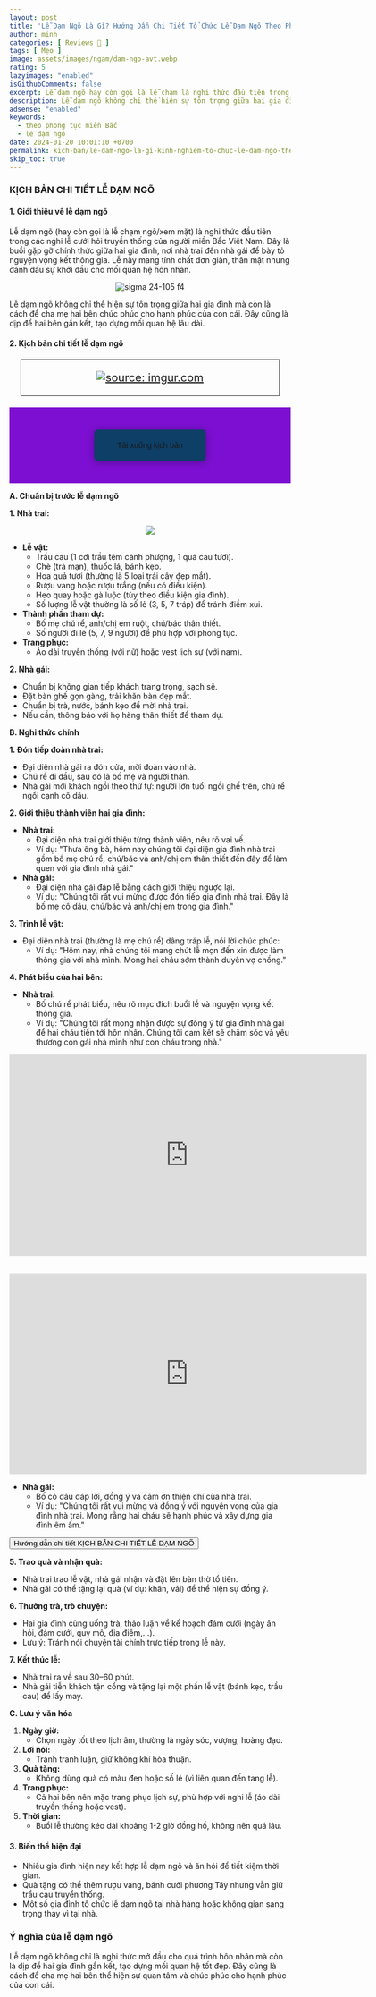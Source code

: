 ```yaml
---
layout: post
title: 'Lễ Dạm Ngõ Là Gì? Hướng Dẫn Chi Tiết Tổ Chức Lễ Dạm Ngõ Theo Phong Tục Miền Bắc'
author: minh
categories: [ Reviews 📝 ]
tags: [ Mẹo ]
image: assets/images/ngam/dam-ngo-avt.webp
rating: 5
lazyimages: "enabled"
isGithubComments: false
excerpt: Lễ dạm ngõ hay còn gọi là lễ chạm là nghi thức đầu tiên trong các nghi lễ cưới hỏi truyền thống của người miền Bắc Việt Nam. Đây là buổi gặp gỡ chính thức giữa hai gia đình, nơi nhà trai đến nhà gái để bày tỏ nguyện vọng kết thông gia. Lễ này mang tính chất đơn giản, thân mật nhưng đánh dấu sự khởi đầu cho mối quan hệ hôn nhân.
description: Lễ dạm ngõ không chỉ thể hiện sự tôn trọng giữa hai gia đình mà còn là cách để cha mẹ hai bên chúc phúc cho hạnh phúc của con cái. Đây cũng là dịp để hai bên gắn kết, tạo dựng mối quan hệ lâu dài.
adsense: "enabled"
keywords:
  - theo phong tục miền Bắc
  - lễ dạm ngõ
date: 2024-01-20 10:01:10 +0700
permalink: kich-ban/le-dam-ngo-la-gi-kinh-nghiem-to-chuc-le-dam-ngo-theo-phong-tuc-mien-bac
skip_toc: true
---
```


### **KỊCH BẢN CHI TIẾT LỄ DẠM NGÕ**

#### **1\. Giới thiệu về lễ dạm ngõ**

Lễ dạm ngõ (hay còn gọi là lễ chạm ngõ/xem mặt) là nghi thức đầu tiên trong các nghi lễ cưới hỏi truyền thống của người miền Bắc Việt Nam. Đây là buổi gặp gỡ chính thức giữa hai gia đình, nơi nhà trai đến nhà gái để bày tỏ nguyện vọng kết thông gia. Lễ này mang tính chất đơn giản, thân mật nhưng đánh dấu sự khởi đầu cho mối quan hệ hôn nhân.

<div style="text-align:center; ">
<img loading="lazy" src="https://lh3.googleusercontent.com/pw/AP1GczNrObtHJAZHWp6CMbZ2dnhNr-X5QfF-TzEtoZ6BCCq6_yA6x_Mty6BU7t9g6QhxSc2PR3Eoonz5BID5mfhPfOSM3FdzVWJF3vzBhfMXyDqlyDanah1dCBY6Y0NrXOxnUBdliQ6c8IGvmLuq43bv-FxfMA=w1376-h917-s-no-gm?authuser=1" title="sigma 24-105 f4 canon r8" alt="sigma 24-105 f4"></div>

Lễ dạm ngõ không chỉ thể hiện sự tôn trọng giữa hai gia đình mà còn là cách để cha mẹ hai bên chúc phúc cho hạnh phúc của con cái. Đây cũng là dịp để hai bên gắn kết, tạo dựng mối quan hệ lâu dài.

#### **2\. Kịch bản chi tiết lễ dạm ngõ**

<div class="content" style="text-align:center; ">
  <a href="https://i.imgur.com/CyvnrVL"><img class="lazyload" loading="lazy" src="https://i.imgur.com/CyvnrVL.png" title="source: imgur.com" /></a></div>
<div class="my-container"> <div class="button"> <input type="radio" class="radio"> <a class="download">Tải xuống kịch bản</a> <a class="open" href="https://docs.google.com/document/d/1VHa6eC3TyYa1uGoIjHBTc-ye9q4Su3I8ORBE2XPHMJo/edit?usp=sharing">Dạm Ngõ - Minh Thể Media</a> </div></div><style>.my-container { font-family: 'Poppins', sans-serif; display: flex; flex-wrap: wrap; align-items: center; margin: 0; padding: 0; background: #7c0fd1; text-align: center;
}
.my-container .button { position: relative; width: 200px; height: auto; margin: 40px auto; display: flex; flex-wrap: wrap; align-items: center; justify-content: center; color: #fff;
}
.my-container .radio { position: absolute; opacity: 0; width: 100%; height: 100%; z-index: 3; cursor: pointer;
}
.my-container .button a { text-decoration: none; text-align: center; width: 200px; padding: 20px; background: linear-gradient(90deg, #1ee3cf 50%, #0d3f67 50%) no-repeat; background-position: right center; background-size: 2000%; border-radius: 6px; overflow: hidden; box-shadow: 0 2px 14px rgba(0, 0, 0, 0.3); transition: all 0.3s ease;
}
.my-container .button a:hover,
.my-container .radio:hover + a { transform: translateY(-2px); box-shadow: 0 8px 20px rgba(0, 0, 0, 0.3); transition: all 0.3s ease;
}
.my-container .button a:active { box-shadow: none; transform: scale(0.95); transition: all 0.3s ease;
}
.my-container .open { display: none;
}
.my-container .radio:checked ~ a { animation: loading 5s linear forwards 1;
}
.my-container .radio:checked + .download { display: none;
}
.my-container .radio:checked ~ .open { display: block;
}
@keyframes loading { 0% { height: 100%; padding: 20px; background-position: right center; color: transparent; box-shadow: none; pointer-events: none; } 2% { height: 5px; padding: 0 20px; color: transparent; pointer-events: none; } 95% { height: 5px; padding: 0 20px; background-position: left center; color: transparent; pointer-events: none; } 100% { height: 100%; padding: 18px 20px; background-position: left center; color: #FFF; box-shadow: 0 5px 20px rgba(0, 0, 0, 0.3); z-index: 4; pointer-events: auto; }
}
.my-container .copy { position: absolute; bottom: 5vh; left: 50%; transform: translateX(-50%); color: #fff;
}</style>


**A. Chuẩn bị trước lễ dạm ngõ**

**1\. Nhà trai:**

<div style="text-align:center; ">
<img loading="lazy" src="https://lh3.googleusercontent.com/pw/AP1GczPJdAAiDwSxud1WOp7pZdcl5G_ofUXdtlBA6LoH7psGyKLVxRfuyiCBPUhE_a8kRJDOz3V49xNimKTPku7HTzQKnsfpwE-VPszHChAGOXbh7_W2CkZNBYv3wUOP7jfjPnexOB-uMYJjDHsQttwk9K0qeQ=w908-h605-s-no-gm?authuser=0" ></div>

*   **Lễ vật:**
    *   Trầu cau (1 cơi trầu têm cánh phượng, 1 quả cau tươi).
    *   Chè (trà mạn), thuốc lá, bánh kẹo.
    *   Hoa quả tươi (thường là 5 loại trái cây đẹp mắt).
    *   Rượu vang hoặc rượu trắng (nếu có điều kiện).
    *   Heo quay hoặc gà luộc (tùy theo điều kiện gia đình).
    *   Số lượng lễ vật thường là số lẻ (3, 5, 7 tráp) để tránh điềm xui.
*   **Thành phần tham dự:**
    *   Bố mẹ chú rể, anh/chị em ruột, chú/bác thân thiết.
    *   Số người đi lẻ (5, 7, 9 người) để phù hợp với phong tục.
*   **Trang phục:**
    *   Áo dài truyền thống (với nữ) hoặc vest lịch sự (với nam).

**2\. Nhà gái:**

*   Chuẩn bị không gian tiếp khách trang trọng, sạch sẽ.
*   Đặt bàn ghế gọn gàng, trải khăn bàn đẹp mắt.
*   Chuẩn bị trà, nước, bánh kẹo để mời nhà trai.
*   Nếu cần, thông báo với họ hàng thân thiết để tham dự.

**B. Nghi thức chính**

**1\. Đón tiếp đoàn nhà trai:**

*   Đại diện nhà gái ra đón cửa, mời đoàn vào nhà.
*   Chú rể đi đầu, sau đó là bố mẹ và người thân.
*   Nhà gái mời khách ngồi theo thứ tự: người lớn tuổi ngồi ghế trên, chú rể ngồi cạnh cô dâu.

**2\. Giới thiệu thành viên hai gia đình:**

*   **Nhà trai:**
    *   Đại diện nhà trai giới thiệu từng thành viên, nêu rõ vai vế.
    *   Ví dụ: "Thưa ông bà, hôm nay chúng tôi đại diện gia đình nhà trai gồm bố mẹ chú rể, chú/bác và anh/chị em thân thiết đến đây để làm quen với gia đình nhà gái."
*   **Nhà gái:**
    *   Đại diện nhà gái đáp lễ bằng cách giới thiệu ngược lại.
    *   Ví dụ: "Chúng tôi rất vui mừng được đón tiếp gia đình nhà trai. Đây là bố mẹ cô dâu, chú/bác và anh/chị em trong gia đình."

**3\. Trình lễ vật:**

*   Đại diện nhà trai (thường là mẹ chú rể) dâng tráp lễ, nói lời chúc phúc:
    *   Ví dụ: "Hôm nay, nhà chúng tôi mang chút lễ mọn đến xin được làm thông gia với nhà mình. Mong hai cháu sớm thành duyên vợ chồng."

**4\. Phát biểu của hai bên:**

*   **Nhà trai:**
    *   Bố chú rể phát biểu, nêu rõ mục đích buổi lễ và nguyện vọng kết thông gia.
    *   Ví dụ: "Chúng tôi rất mong nhận được sự đồng ý từ gia đình nhà gái để hai cháu tiến tới hôn nhân. Chúng tôi cam kết sẽ chăm sóc và yêu thương con gái nhà mình như con cháu trong nhà."

<div class="video-container">
<iframe width="640" height="360" src="https://www.youtube.com/embed/ascpeYtE6gM" title="HƯỚNG DẪN PHÁT BIỂU DẠM NGÕ-CHẠM NGÕ-LỄ NÓI." frameborder="0" allow="accelerometer; autoplay; clipboard-write; encrypted-media; gyroscope; picture-in-picture; web-share" referrerpolicy="strict-origin-when-cross-origin" allowfullscreen></iframe><br><p></p><br></iframe>
</div><div class="video-container">
<iframe width="640" height="360" src="https://www.youtube.com/embed/AmGuSIPrY5w" title="LỄ DẠM NGÕ/ Nhà trai phát biểu-Mẫu đầy đủ-Ý nghĩa" frameborder="0" allow="accelerometer; autoplay; clipboard-write; encrypted-media; gyroscope; picture-in-picture; web-share" referrerpolicy="strict-origin-when-cross-origin" allowfullscreen></iframe>
</div>


*   **Nhà gái:**
    *   Bố cô dâu đáp lời, đồng ý và cảm ơn thiện chí của nhà trai.
    *   Ví dụ: "Chúng tôi rất vui mừng và đồng ý với nguyện vọng của gia đình nhà trai. Mong rằng hai cháu sẽ hạnh phúc và xây dựng gia đình êm ấm."


<style>.content {
            font-size: 20px;
            margin: 20px;
            padding: 20px;
            border: 1px solid #333;
            display: block;
        }
        #hiddenContent {
            display: none;
            margin-top: 20px;
            font-size: 20px;
            color: green;
        }
        #spinner {
            display: none;
            margin: 20px auto;
            width: 50px;
            height: 50px;
            border: 5px solid lightgray;
            border-top: 5px solid blue;
            border-radius: 50%;
            animation: spin 1s linear infinite;
        }
        @keyframes spin {
            from { transform: rotate(0deg); }
            to { transform: rotate(360deg); }
        }
</style>

<button id="showButton">Hướng dẫn chi tiết KỊCH BẢN CHI TIẾT LỄ DẠM NGÕ</button>

<div id="spinner"></div><div id="countdown"></div><div id="hiddenContent"><h3><strong>KỊCH BẢN CHI TIẾT LỄ DẠM NG&Otilde;</strong></h3><h4><strong>1. Giới thiệu về lễ dạm ng&otilde;</strong></h4><p>Lễ dạm ng&otilde; (hay c&ograve;n gọi l&agrave; lễ chạm ng&otilde;/xem mặt) l&agrave; nghi thức đầu ti&ecirc;n trong c&aacute;c nghi lễ cưới hỏi truyền thống của người miền Bắc Việt Nam. Đ&acirc;y l&agrave; buổi gặp gỡ ch&iacute;nh thức giữa hai gia đ&igrave;nh, nơi nh&agrave; trai đến nh&agrave; g&aacute;i để b&agrave;y tỏ nguyện vọng kết th&ocirc;ng gia. Lễ n&agrave;y mang t&iacute;nh chất đơn giản, th&acirc;n mật nhưng đ&aacute;nh dấu sự khởi đầu cho mối quan hệ h&ocirc;n nh&acirc;n.</p><p>Lễ dạm ng&otilde; kh&ocirc;ng chỉ thể hiện sự t&ocirc;n trọng giữa hai gia đ&igrave;nh m&agrave; c&ograve;n l&agrave; c&aacute;ch để cha mẹ hai b&ecirc;n ch&uacute;c ph&uacute;c cho hạnh ph&uacute;c của con c&aacute;i. Đ&acirc;y cũng l&agrave; dịp để hai b&ecirc;n gắn kết, tạo dựng mối quan hệ l&acirc;u d&agrave;i.</p><h4><strong>2. Kịch bản chi tiết lễ dạm ng&otilde;</strong></h4><p><strong>A. Chuẩn bị trước lễ dạm ng&otilde;</strong></p><p><strong>1. Nh&agrave; trai:</strong></p><ul><li><strong>Lễ vật:</strong><ul><li>Trầu cau (1 cơi trầu t&ecirc;m c&aacute;nh phượng, 1 quả cau tươi).</li><li>Ch&egrave; (tr&agrave; mạn), thuốc l&aacute;, b&aacute;nh kẹo.</li><li>Hoa quả tươi (thường l&agrave; 5 loại tr&aacute;i c&acirc;y đẹp mắt).</li><li>Rượu vang hoặc rượu trắng (nếu c&oacute; điều kiện).</li><li>Heo quay hoặc g&agrave; luộc (t&ugrave;y theo điều kiện gia đ&igrave;nh).</li><li>Số lượng lễ vật thường l&agrave; số lẻ (3, 5, 7 tr&aacute;p) để tr&aacute;nh điềm xui.</li></ul></li><li><strong>Th&agrave;nh phần tham dự:</strong><ul><li>Bố mẹ ch&uacute; rể, anh/chị em ruột, ch&uacute;/b&aacute;c th&acirc;n thiết.</li><li>Số người đi lẻ (5, 7, 9 người) để ph&ugrave; hợp với phong tục.</li></ul></li><li><strong>Trang phục:</strong><ul><li>&Aacute;o d&agrave;i truyền thống (với nữ) hoặc vest lịch sự (với nam).</li></ul></li></ul><p><strong>2. Nh&agrave; g&aacute;i:</strong></p><ul><li>Chuẩn bị kh&ocirc;ng gian tiếp kh&aacute;ch trang trọng, sạch sẽ.</li><li>Đặt b&agrave;n ghế gọn g&agrave;ng, trải khăn b&agrave;n đẹp mắt.</li><li>Chuẩn bị tr&agrave;, nước, b&aacute;nh kẹo để mời nh&agrave; trai.</li><li>Nếu cần, th&ocirc;ng b&aacute;o với họ h&agrave;ng th&acirc;n thiết để tham dự.</li></ul><p><strong>B. Nghi thức ch&iacute;nh</strong></p><p><strong>1. Đ&oacute;n tiếp đo&agrave;n nh&agrave; trai:</strong></p><ul><li>Đại diện nh&agrave; g&aacute;i ra đ&oacute;n cửa, mời đo&agrave;n v&agrave;o nh&agrave;.</li><li>Ch&uacute; rể đi đầu, sau đ&oacute; l&agrave; bố mẹ v&agrave; người th&acirc;n.</li><li>Nh&agrave; g&aacute;i mời kh&aacute;ch ngồi theo thứ tự: người lớn tuổi ngồi ghế tr&ecirc;n, ch&uacute; rể ngồi cạnh c&ocirc; d&acirc;u.</li></ul><p><strong>2. Giới thiệu th&agrave;nh vi&ecirc;n hai gia đ&igrave;nh:</strong></p><ul><li><strong>Nh&agrave; trai:</strong><ul><li>Đại diện nh&agrave; trai giới thiệu từng th&agrave;nh vi&ecirc;n, n&ecirc;u r&otilde; vai vế.</li><li>V&iacute; dụ: &quot;Thưa &ocirc;ng b&agrave;, h&ocirc;m nay ch&uacute;ng t&ocirc;i đại diện gia đ&igrave;nh nh&agrave; trai gồm bố mẹ ch&uacute; rể, ch&uacute;/b&aacute;c v&agrave; anh/chị em th&acirc;n thiết đến đ&acirc;y để l&agrave;m quen với gia đ&igrave;nh nh&agrave; g&aacute;i.&quot;</li></ul></li><li><strong>Nh&agrave; g&aacute;i:</strong><ul><li>Đại diện nh&agrave; g&aacute;i đ&aacute;p lễ bằng c&aacute;ch giới thiệu ngược lại.</li><li>V&iacute; dụ: &quot;Ch&uacute;ng t&ocirc;i rất vui mừng được đ&oacute;n tiếp gia đ&igrave;nh nh&agrave; trai. Đ&acirc;y l&agrave; bố mẹ c&ocirc; d&acirc;u, ch&uacute;/b&aacute;c v&agrave; anh/chị em trong gia đ&igrave;nh.&quot;</li></ul></li></ul><p><strong>3. Tr&igrave;nh lễ vật:</strong></p><ul><li>Đại diện nh&agrave; trai (thường l&agrave; mẹ ch&uacute; rể) d&acirc;ng tr&aacute;p lễ, n&oacute;i lời ch&uacute;c ph&uacute;c: <ul><li>V&iacute; dụ: &quot;H&ocirc;m nay, nh&agrave; ch&uacute;ng t&ocirc;i mang ch&uacute;t lễ mọn đến xin được l&agrave;m th&ocirc;ng gia với nh&agrave; m&igrave;nh. Mong hai ch&aacute;u sớm th&agrave;nh duy&ecirc;n vợ chồng.&quot;</li></ul></li></ul><p><strong>4. Ph&aacute;t biểu của hai b&ecirc;n:</strong></p><ul><li><strong>Nh&agrave; trai:</strong><ul><li>Bố ch&uacute; rể ph&aacute;t biểu, n&ecirc;u r&otilde; mục đ&iacute;ch buổi lễ v&agrave; nguyện vọng kết th&ocirc;ng gia.</li><li>V&iacute; dụ: &quot;Ch&uacute;ng t&ocirc;i rất mong nhận được sự đồng &yacute; từ gia đ&igrave;nh nh&agrave; g&aacute;i để hai ch&aacute;u tiến tới h&ocirc;n nh&acirc;n. Ch&uacute;ng t&ocirc;i cam kết sẽ chăm s&oacute;c v&agrave; y&ecirc;u thương con g&aacute;i nh&agrave; m&igrave;nh như con ch&aacute;u trong nh&agrave;.&quot;</li></ul></li><li><strong>Nh&agrave; g&aacute;i:</strong><ul><li>Bố c&ocirc; d&acirc;u đ&aacute;p lời, đồng &yacute; v&agrave; cảm ơn thiện ch&iacute; của nh&agrave; trai.</li><li>V&iacute; dụ: &quot;Ch&uacute;ng t&ocirc;i rất vui mừng v&agrave; đồng &yacute; với nguyện vọng của gia đ&igrave;nh nh&agrave; trai. Mong rằng hai ch&aacute;u sẽ hạnh ph&uacute;c v&agrave; x&acirc;y dựng gia đ&igrave;nh &ecirc;m ấm.&quot;</li></ul></li></ul><p><strong>5. Trao qu&agrave; v&agrave; nhận qu&agrave;:</strong></p><ul><li>Nh&agrave; trai trao lễ vật, nh&agrave; g&aacute;i nhận v&agrave; đặt l&ecirc;n b&agrave;n thờ tổ ti&ecirc;n.</li><li>Nh&agrave; g&aacute;i c&oacute; thể tặng lại qu&agrave; (v&iacute; dụ: khăn, vải) để thể hiện sự đồng &yacute;.</li></ul><p><strong>6. Thưởng tr&agrave;, tr&ograve; chuyện:</strong></p><ul><li>Hai gia đ&igrave;nh c&ugrave;ng uống tr&agrave;, thảo luận về kế hoạch đ&aacute;m cưới (ng&agrave;y ăn hỏi, đ&aacute;m cưới, quy m&ocirc;, địa điểm,...).</li><li>Lưu &yacute;: Tr&aacute;nh n&oacute;i chuyện t&agrave;i ch&iacute;nh trực tiếp trong lễ n&agrave;y.</li></ul><p><strong>7. Kết th&uacute;c lễ:</strong></p><ul><li>Nh&agrave; trai ra về sau 30&ndash;60 ph&uacute;t.</li><li>Nh&agrave; g&aacute;i tiễn kh&aacute;ch tận cổng v&agrave; tặng lại một phần lễ vật (b&aacute;nh kẹo, trầu cau) để lấy may.</li></ul><p><strong>C. Lưu &yacute; văn h&oacute;a</strong></p><ol><li><strong>Ng&agrave;y giờ:</strong><ul><li>Chọn ng&agrave;y tốt theo lịch &acirc;m, thường l&agrave; ng&agrave;y s&oacute;c, vượng, ho&agrave;ng đạo.</li></ul></li><li><strong>Lời n&oacute;i:</strong><ul><li>Tr&aacute;nh tranh luận, giữ kh&ocirc;ng kh&iacute; h&ograve;a thuận.</li></ul></li><li><strong>Qu&agrave; tặng:</strong><ul><li>Kh&ocirc;ng d&ugrave;ng qu&agrave; c&oacute; m&agrave;u đen hoặc số lẻ (v&igrave; li&ecirc;n quan đến tang lễ).</li></ul></li><li><strong>Trang phục:</strong><ul><li>Cả hai b&ecirc;n n&ecirc;n mặc trang phục lịch sự, ph&ugrave; hợp với nghi lễ (&aacute;o d&agrave;i truyền thống hoặc vest).</li></ul></li><li><strong>Thời gian:</strong><ul><li>Buổi lễ thường k&eacute;o d&agrave;i khoảng 1-2 giờ đồng hồ, kh&ocirc;ng n&ecirc;n qu&aacute; l&acirc;u.</li></ul></li></ol><h4><strong>3. Biến thể hiện đại</strong></h4><ul><li>Nhiều gia đ&igrave;nh hiện nay kết hợp lễ dạm ng&otilde; v&agrave; ăn hỏi để tiết kiệm thời gian.</li><li>Qu&agrave; tặng c&oacute; thể th&ecirc;m rượu vang, b&aacute;nh cưới phương T&acirc;y nhưng vẫn giữ trầu cau truyền thống.</li><li>Một số gia đ&igrave;nh tổ chức lễ dạm ng&otilde; tại nh&agrave; h&agrave;ng hoặc kh&ocirc;ng gian sang trọng thay v&igrave; tại nh&agrave;.</li></ul><h3><strong>&Yacute; nghĩa của lễ dạm ng&otilde;</strong></h3><p>Lễ dạm ng&otilde; kh&ocirc;ng chỉ l&agrave; nghi thức mở đầu cho qu&aacute; tr&igrave;nh h&ocirc;n nh&acirc;n m&agrave; c&ograve;n l&agrave; dịp để hai gia đ&igrave;nh gắn kết, tạo dựng mối quan hệ tốt đẹp. Đ&acirc;y cũng l&agrave; c&aacute;ch để cha mẹ hai b&ecirc;n thể hiện sự quan t&acirc;m v&agrave; ch&uacute;c ph&uacute;c cho hạnh ph&uacute;c của con c&aacute;i.</p></div>

<script>
        document.getElementById("showButton").addEventListener("click", function() {
            var spinner = document.getElementById("spinner");
            var countdown = document.getElementById("countdown");
            var hiddenContent = document.getElementById("hiddenContent");
            var button = document.getElementById("showButton");

            spinner.style.display = "block";
            countdown.style.display = "block";
            button.disabled = true;

            var timeLeft = 10;
            countdown.innerText = "Chờ: " + timeLeft + "s";

            var timer = setInterval(function() {
                timeLeft--;
                countdown.innerText = "Chờ: " + timeLeft + "s";

                if (timeLeft <= 0) {
                    clearInterval(timer);
                    spinner.style.display = "none";
                    countdown.style.display = "none";
                    hiddenContent.style.display = "block";
                    button.disabled = false;
                }
            }, 1000);
        });
</script>

**5\. Trao quà và nhận quà:**

*   Nhà trai trao lễ vật, nhà gái nhận và đặt lên bàn thờ tổ tiên.
*   Nhà gái có thể tặng lại quà (ví dụ: khăn, vải) để thể hiện sự đồng ý.

**6\. Thưởng trà, trò chuyện:**

*   Hai gia đình cùng uống trà, thảo luận về kế hoạch đám cưới (ngày ăn hỏi, đám cưới, quy mô, địa điểm,...).
*   Lưu ý: Tránh nói chuyện tài chính trực tiếp trong lễ này.

**7\. Kết thúc lễ:**

*   Nhà trai ra về sau 30–60 phút.
*   Nhà gái tiễn khách tận cổng và tặng lại một phần lễ vật (bánh kẹo, trầu cau) để lấy may.

**C. Lưu ý văn hóa**

1.  **Ngày giờ:**
    *   Chọn ngày tốt theo lịch âm, thường là ngày sóc, vượng, hoàng đạo.
2.  **Lời nói:**
    *   Tránh tranh luận, giữ không khí hòa thuận.
3.  **Quà tặng:**
    *   Không dùng quà có màu đen hoặc số lẻ (vì liên quan đến tang lễ).
4.  **Trang phục:**
    *   Cả hai bên nên mặc trang phục lịch sự, phù hợp với nghi lễ (áo dài truyền thống hoặc vest).
5.  **Thời gian:**
    *   Buổi lễ thường kéo dài khoảng 1-2 giờ đồng hồ, không nên quá lâu.

#### **3\. Biến thể hiện đại**

*   Nhiều gia đình hiện nay kết hợp lễ dạm ngõ và ăn hỏi để tiết kiệm thời gian.
*   Quà tặng có thể thêm rượu vang, bánh cưới phương Tây nhưng vẫn giữ trầu cau truyền thống.
*   Một số gia đình tổ chức lễ dạm ngõ tại nhà hàng hoặc không gian sang trọng thay vì tại nhà.

### **Ý nghĩa của lễ dạm ngõ**

Lễ dạm ngõ không chỉ là nghi thức mở đầu cho quá trình hôn nhân mà còn là dịp để hai gia đình gắn kết, tạo dựng mối quan hệ tốt đẹp. Đây cũng là cách để cha mẹ hai bên thể hiện sự quan tâm và chúc phúc cho hạnh phúc của con cái.



